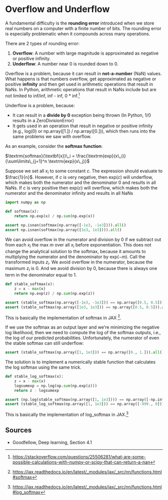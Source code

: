 # Overflow and Underflow

A fundamental difficulty is the **rounding error** introduced when we store real numbers on a computer with a finite number of bits. The rounding error is especially problematic when it compounds across many operations.

There are 2 types of rounding error:
1. **Overflow**: A number with large magnitude is approximated as negative or positive infinity.
2. **Underflow**: A number near 0 is rounded down to 0.

Overflow is a problem, because it can result in **not-a-number**  (NaN) values. What happens is that numbers overflow, get approximated as negative or positive **infinity** and then get used in arithmetic operations that result in NaNs. In Python, arithmetic operations that result in NaNs include but are not limited to inf/inf, inf - inf, 0 * inf.[^1]

Underflow is a problem, because:
* It can result in a **divide by 0** exception being thrown (In Python, 1/0 results in a ZeroDivisionError)
* It gets used in an operation that result in negative or positive infinity (e.g., log(0) or np.array([1.]) / np.array([0.])), which then runs into the same problems we saw with overflow.

As an example, consider the **softmax function**:

$\textrm{softmax}(\textbf{x})\_i = \frac{\textrm{exp}(x\_i)}{\sum\limits\_{j=1}^n \textrm{exp}(x\_j)}$

Suppose we set all $x_i$ to some constant $c$. The expression should evaluate to $\frac{1}{n}$. However, if $c$ is very negative, then $\textrm{exp}(c)$ will underflow, which makes both the numerator and the denominator 0 and results in all NaNs. If $c$ is very positive then $\textrm{exp}(c)$ will overflow, which makes both the numerator and the denominator infinity and results in all NaNs

```python
import numpy as np

def softmax(x):
	return np.exp(x) / np.sum(np.exp(x))

assert np.isnan(softmax(np.array([-1e3, -1e3]))).all()
assert np.isnan(softmax(np.array([1e3, 1e3]))).all()
```

We can avoid overflow in the numerator and division by 0 if we subtract out from each $x_i$ the max $m$ over all $x_i$ before exponentiation. This does not change the analytical solution to the softmax, because it amounts to multiplying the numerator and the denominator by $\textrm{exp}(-m)$. Call the transformed inputs $z_i$. We avoid overflow in the numerator, because the maximum $z_i$ is 0. And we avoid division by 0, because there is always one term in the denominator equal to 1.

```python
def stable_softmax(x):
	z = x - max(x)
	return np.exp(z) / np.sum(np.exp(z))

assert (stable_softmax(np.array([-1e3, -1e3])) == np.array([0.5, 0.5])).all()
assert (stable_softmax(np.array([1e3, 1e3])) == np.array([0.5, 0.5])).all()
```

This is basically the implementation of softmax in JAX [^2].

If we use the softmax as an output layer and we're minimizing the negative log likelihood, then we need to compute the log of the softmax outputs, i.e., the log of our predicted probabilities. Unfortunately, the numerator of even the stable softmax can still underflow:

```python
assert (stable_softmax(np.array([1, 1e3])) == np.array([0., 1.])).all()
```

The solution is to implement a numerically stable function that calculates the log softmax using the same trick.

```python
def stable_log_softmax(x):
	z = x - max(x)
	logsumexp = np.log(np.sum(np.exp(z)))
	return z - logsumexp

assert (np.log(stable_softmax(np.array([1, 1e3]))) == np.array([-np.inf, 0.])).all()
assert (stable_log_softmax(np.array([1, 1e3])) == np.array([-999., 0])).all()
```

This is basically the implementation of log_softmax in JAX.[^3]

## Sources

* Goodfellow, Deep learning, Section 4.1

[^1]: https://stackoverflow.com/questions/25506281/what-are-some-possible-calculations-with-numpy-or-scipy-that-can-return-a-nan
[^2]: https://jax.readthedocs.io/en/latest/_modules/jax/_src/nn/functions.html#softmax
[^3]: https://jax.readthedocs.io/en/latest/_modules/jax/_src/nn/functions.html#log_softmax